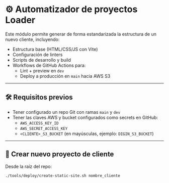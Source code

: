 # ⚙️ Automatizador de proyectos Loader

Este módulo permite generar de forma estandarizada la estructura de un nuevo cliente, incluyendo:

- Estructura base (HTML/CSS/JS con Vite)
- Configuración de linters
- Scripts de desarrollo y build
- Workflows de GitHub Actions para:
  - Lint + preview en `dev`
  - Deploy a producción en `main` hacia AWS S3

---

## 🛠 Requisitos previos

- Tener configurado un repo Git con ramas `main` y `dev`
- Tener las claves AWS y bucket configurados como secrets en GitHub:
  - `AWS_ACCESS_KEY_ID`
  - `AWS_SECRET_ACCESS_KEY`
  - `<CLIENTE>_S3_BUCKET` (en mayúsculas, ejemplo: `DIGIN_S3_BUCKET`)

---

## 🚀 Crear nuevo proyecto de cliente

Desde la raíz del repo:

```bash
./tools/deploy/create-static-site.sh nombre_cliente
